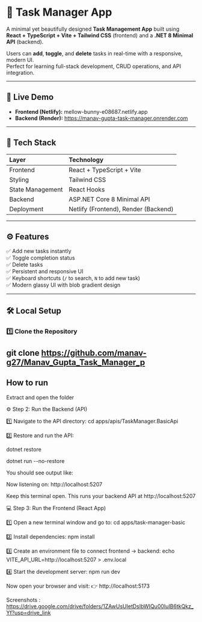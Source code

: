 # 📝 Task Manager App

A minimal yet beautifully designed **Task Management App** built using  
**React + TypeScript + Vite + Tailwind CSS** (frontend) and a **.NET 8 Minimal API** (backend).  

Users can **add**, **toggle**, and **delete** tasks in real-time with a responsive, modern UI.  
Perfect for learning full-stack development, CRUD operations, and API integration.

---

## 🚀 Live Demo

- **Frontend (Netlify):** mellow-bunny-e08687.netlify.app 
- **Backend (Render):** https://manav-gupta-task-manager.onrender.com 

---

## 🧩 Tech Stack

| Layer | Technology |
|:--|:--|
| Frontend | React + TypeScript + Vite |
| Styling | Tailwind CSS |
| State Management | React Hooks |
| Backend | ASP.NET Core 8 Minimal API |
| Deployment | Netlify (Frontend), Render (Backend) |

---

## ⚙️ Features

✅ Add new tasks instantly  
✅ Toggle completion status  
✅ Delete tasks  
✅ Persistent and responsive UI  
✅ Keyboard shortcuts (`/` to search, `N` to add new task)  
✅ Modern glassy UI with blob gradient design  

---

## 🛠️ Local Setup

### 1️⃣ Clone the Repository
git clone https://github.com/manav-g27/Manav_Gupta_Task_Manager_p
---

## How to run

Extract and open the folder

⚙️ Step 2: Run the Backend (API)

1️⃣ Navigate to the API directory:
cd apps/apis/TaskManager.BasicApi

2️⃣ Restore and run the API:

dotnet restore

dotnet run --no-restore


You should see output like:

Now listening on: http://localhost:5207

Keep this terminal open.
This runs your backend API at http://localhost:5207

💻 Step 3: Run the Frontend (React App)

1️⃣ Open a new terminal window and go to:
cd apps/task-manager-basic

2️⃣ Install dependencies:
npm install

3️⃣ Create an environment file to connect frontend → backend:
echo VITE_API_URL=http://localhost:5207 > .env.local

4️⃣ Start the development server:
npm run dev

Now open your browser and visit:
👉 http://localhost:5173

Screenshots : https://drive.google.com/drive/folders/1ZAwUsUIetDsIbWIQu00IuIB6tkQkz_Yf?usp=drive_link


